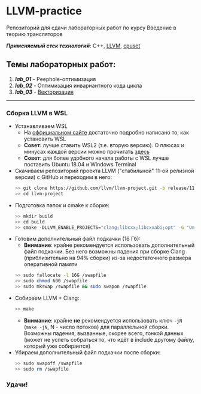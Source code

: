 # LLVM-practice
Репозиторий для сдачи лабораторных работ по курсу Введение в теорию трансляторов

___Применяемый стек технологий___: C++, [LLVM](https://github.com/llvm/llvm-project.git), [cpuset](https://github.com/lpechacek/cpuset.git)

## Темы лабораторных работ:
1. ___lab_01___ - Peephole-оптимизация
2. ___lab_02___ - Оптимизация инвариантного кода цикла
3. ___lab_03___ - [Векторизация](https://github.com/ArtemSkrebkov/autovectorization-practise.git)

---

### Сборка LLVM в WSL

+ Устанавливаем WSL
  * На [оффициальном сайте](https://docs.microsoft.com/ru-ru/windows/wsl/install-win10) достаточно подробно написано то, как установить WSL
  * __Совет__: лучше ставить WSL2 (т.е. вторую версию). О плюсах и минусах каждой версии можно прочитать [здесь](https://docs.microsoft.com/ru-ru/windows/wsl/compare-versions)
  * __Совет__: для более удобного начала работы c WSL лучше поставить Ubuntu 18.04 и Windows Terminal
+ Скачиваем репозиторий проекта LLVM ("стабильной" 11-ой релизной версии) с GitHub и переходим в него:
  ```bash
  >> git clone https://github.com/llvm/llvm-project.git -b release/11.x
  >> cd llvm-project
  ```
+ Подготовка папок и cmake к сборке:
  ```bash
  >> mkdir build
  >> cd build
  >> cmake -DLLVM_ENABLE_PROJECTS="clang;libcxx;libcxxabi;opt" -G "Unix Makefiles" ../llvm
  ```
+ Готовим дополнительный файл подкачки (16 Гб):
  * __Внимание__: крайне рекомендуется использовать дополнительный файл подкачки. Без него возможны падения при сборке Clang (приблизительно на 94% сборки) из-за недостаточного размера оперативной памяти
  ```bash
  >> sudo fallocate -l 16G /swapfile
  >> sudo chmod 600 /swapfile
  >> sudo mkswap /swapfile && sudo swapon /swapfile
  ```
+ Собираем LLVM + Clang:
  ```bash
  >> make
  ```
  * __Внимание__: крайне __не__ рекомендуется использовать ключ `-jN` (`make -jN`, N - число потоков) для параллельной сборки. Возможны падения, вызванные, скорее всего, гонкой данных (может не успеть собраться то, что идёт в include другому файлу, который уже собирается)
+ Убираем дополнительный файл подкачки после сборки:
  ```bash
  >> sudo swapoff /swapfile
  >> sudo rm /swapfile
  ```

### Удачи!
